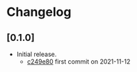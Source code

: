 # Changelog

## \[0.1.0]

- Initial release.
  - [c249e80](https://www.github.com/your-org/tauri-plugin-localhost/commit/c249e80e51e4b9d1411fffc61536d622255f8dd0) first commit on 2021-11-12
